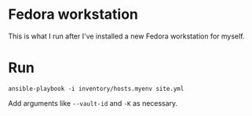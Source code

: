 # Fedora workstation

This is what I run after I've installed a new Fedora workstation for myself.

# Run

    ansible-playbook -i inventory/hosts.myenv site.yml

Add arguments like ``--vault-id`` and ``-K`` as necessary.
